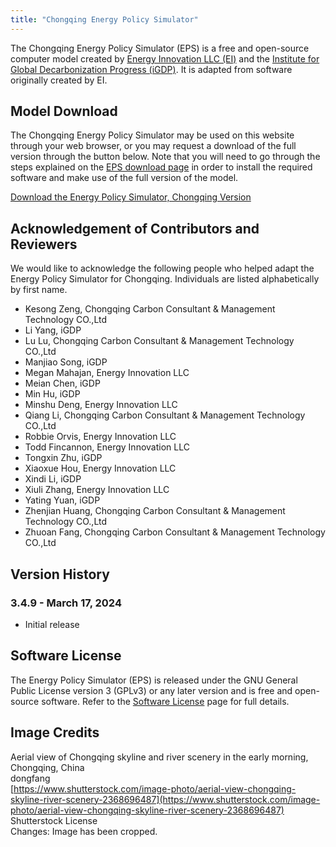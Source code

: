 ```yaml
---
title: "Chongqing Energy Policy Simulator"
---
```


The Chongqing Energy Policy Simulator (EPS) is a free and open-source computer model created by [Energy Innovation LLC (EI)](https://energyinnovation.org/) and the [Institute for Global Decarbonization Progress (iGDP)](http://www.igdp.cn/). It is adapted from software originally created by EI.

## Model Download

The Chongqing Energy Policy Simulator may be used on this website through your web browser, or you may request a download of the full version through the button below. Note that you will need to go through the steps explained on the [EPS download page](../download) in order to install the required software and make use of the full version of the model.

<p><a href="https://wkf.ms/4hrHNWL" class="btn">Download the Energy Policy Simulator, Chongqing Version</a></p>

## Acknowledgement of Contributors and Reviewers
We would like to acknowledge the following people who helped adapt the Energy Policy Simulator for Chongqing. Individuals are listed alphabetically by first name.

* Kesong Zeng, Chongqing Carbon Consultant & Management Technology CO.,Ltd
* Li Yang, iGDP
* Lu Lu, Chongqing Carbon Consultant & Management Technology CO.,Ltd
* Manjiao Song, iGDP
* Megan Mahajan, Energy Innovation LLC
* Meian Chen, iGDP
* Min Hu, iGDP
* Minshu Deng, Energy Innovation LLC
* Qiang Li, Chongqing Carbon Consultant & Management Technology CO.,Ltd
* Robbie Orvis, Energy Innovation LLC
* Todd Fincannon, Energy Innovation LLC
* Tongxin Zhu, iGDP
* Xiaoxue Hou, Energy Innovation LLC
* Xindi Li, iGDP
* Xiuli Zhang, Energy Innovation LLC
* Yating Yuan, iGDP
* Zhenjian Huang, Chongqing Carbon Consultant & Management Technology CO.,Ltd
* Zhuoan Fang, Chongqing Carbon Consultant & Management Technology CO.,Ltd


## Version History

### **3.4.9 - March 17, 2024**

* Initial release

## Software License

The Energy Policy Simulator (EPS) is released under the GNU General Public License version 3 (GPLv3) or any later version and is free and open-source software. Refer to the [Software License](../software-license) page for full details.

## Image Credits
Aerial view of Chongqing skyline and river scenery in the early morning, Chongqing, China<br/>
dongfang<br/>
[https://www.shutterstock.com/image-photo/aerial-view-chongqing-skyline-river-scenery-2368696487](https://www.shutterstock.com/image-photo/aerial-view-chongqing-skyline-river-scenery-2368696487)<br/>
Shutterstock License<br/>
Changes: Image has been cropped.
